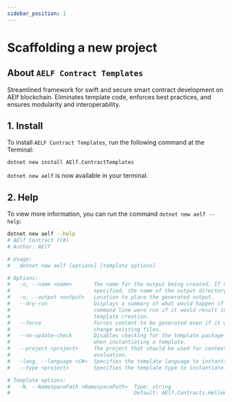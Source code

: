 ```yaml
---
sidebar_position: 1
---
```


# Scaffolding a new project

## About `AELF Contract Templates`

Streamlined framework for swift and secure smart contract development on AElf blockchain. Eliminates template code, enforces best practices, and ensures modularity and interoperability.

## 1. Install

To install `AELF Contract Templates`, run the following command at the Terminal:

```bash
dotnet new install AElf.ContractTemplates
```

`dotnet new aelf` is now available in your terminal.

## 2. Help

To view more information, you can run the command `dotnet new aelf --help`:

```bash
dotnet new aelf --help
# AElf Contract (C#)
# Author: AElf

# Usage:
#   dotnet new aelf [options] [template options]

# Options:
#   -n, --name <name>       The name for the output being created. If no name is
#                           specified, the name of the output directory is used.
#   -o, --output <output>   Location to place the generated output.
#   --dry-run               Displays a summary of what would happen if the given
#                           command line were run if it would result in a
#                           template creation.
#   --force                 Forces content to be generated even if it would
#                           change existing files.
#   --no-update-check       Disables checking for the template package updates
#                           when instantiating a template.
#   --project <project>     The project that should be used for context
#                           evaluation.
#   -lang, --language <C#>  Specifies the template language to instantiate.
#   --type <project>        Specifies the template type to instantiate.

# Template options:
#   -N, --NamespacePath <NamespacePath>  Type: string
#                                        Default: AElf.Contracts.HelloWorld
```
